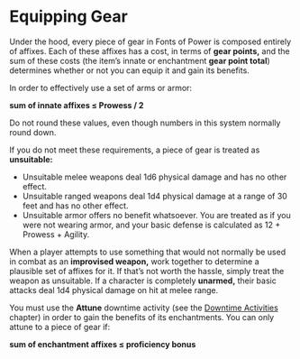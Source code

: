 # Equipping Gear
Under the hood, every piece of gear in Fonts of Power is composed entirely of affixes. Each of these affixes has a cost, in terms of **gear points,** and the sum of these costs (the item’s innate or enchantment **gear point total**) determines whether or not you can equip it and gain its benefits.

In order to effectively use a set of arms or armor:

**sum of innate affixes ≤ Prowess / 2**

Do not round these values, even though numbers in this system normally round down.

If you do not meet these requirements, a piece of gear is treated as **unsuitable:**
* Unsuitable melee weapons deal 1d6 physical damage and has no other effect.
* Unsuitable ranged weapons deal 1d4 physical damage at a range of 30 feet and has no other effect.
* Unsuitable armor offers no benefit whatsoever. You are treated as if you were not wearing armor, and your basic defense is calculated as 12 + Prowess + Agility.

When a player attempts to use something that would not normally be used in combat as an **improvised weapon,** work together to determine a plausible set of affixes for it. If that’s not worth the hassle, simply treat the weapon as unsuitable. If a character is completely **unarmed,** their basic attacks deal 1d4 physical damage on hit at melee range.

You must use the **Attune** downtime activity (see the [Downtime Activities](rules/downtime-activities.md) chapter) in order to gain the benefits of its enchantments. You can only attune to a piece of gear if:

**sum of enchantment affixes  ≤ proficiency bonus**
